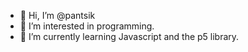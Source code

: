 - 👋 Hi, I’m @pantsik
- 👀 I’m interested in programming.
- 🌱 I’m currently learning Javascript and the p5 library.

<!---
pantsik/pantsik is a ✨ special ✨ repository because its `README.md` (this file) appears on your GitHub profile.
You can click the Preview link to take a look at your changes.
--->

